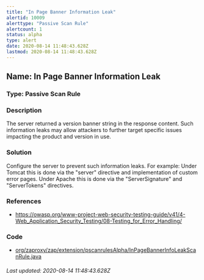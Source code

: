```yaml
---
title: "In Page Banner Information Leak"
alertid: 10009
alerttype: "Passive Scan Rule"
alertcount: 1
status: alpha
type: alert
date: 2020-08-14 11:48:43.628Z
lastmod: 2020-08-14 11:48:43.628Z
---
```

## Name: In Page Banner Information Leak

### Type: Passive Scan Rule


### Description

The server returned a version banner string in the response content. Such information leaks may allow attackers to further target specific issues impacting the product and version in use.

### Solution

Configure the server to prevent such information leaks. For example:
Under Tomcat this is done via the "server" directive and implementation of custom error pages.
Under Apache this is done via the "ServerSignature" and "ServerTokens" directives.

### References

* https://owasp.org/www-project-web-security-testing-guide/v41/4-Web_Application_Security_Testing/08-Testing_for_Error_Handling/

### Code

 * [org/zaproxy/zap/extension/pscanrulesAlpha/InPageBannerInfoLeakScanRule.java](https://github.com/zaproxy/zap-extensions/blob/master/addOns/pscanrulesAlpha/src/main/java/org/zaproxy/zap/extension/pscanrulesAlpha/InPageBannerInfoLeakScanRule.java)

###### Last updated: 2020-08-14 11:48:43.628Z
